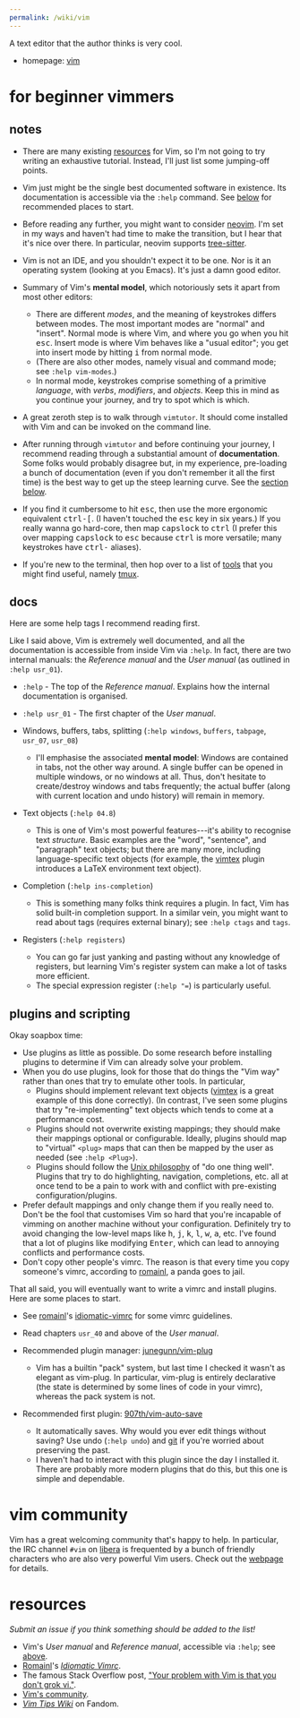 ```yaml
---
permalink: /wiki/vim
---
```


A text editor that the author thinks is very cool.

* homepage: [vim]

# for beginner vimmers

## notes

* There are many existing [resources](#resources) for Vim, so I'm not going to
  try writing an exhaustive tutorial. Instead, I'll just list some jumping-off
  points.

* Vim just might be the single best documented software in existence. Its
  documentation is accessible via the `:help` command. See [below](#docs)
  for recommended places to start.

* Before reading any further, you might want to consider [neovim]. I'm set in my
  ways and haven't had time to make the transition, but I hear that it's nice
  over there. In particular, neovim supports [tree-sitter].

* Vim is not an IDE, and you shouldn't expect it to be one. Nor is it an
  operating system (looking at you Emacs). It's just a damn good editor.

* Summary of Vim's __mental model__, which notoriously sets it apart from most
  other editors:
    * There are different *modes*, and the meaning of keystrokes differs between
      modes. The most important modes are "normal" and "insert". Normal mode is
      where Vim, and where you go when you hit <kbd>esc</kbd>. Insert mode is
      where Vim behaves like a "usual editor"; you get into insert mode by
      hitting <kbd>i</kbd> from normal mode.
    * (There are also other modes, namely visual and command mode; see `:help
      vim-modes`.)
    * In normal mode, keystrokes comprise something of a primitive *language*,
      with *verbs*, *modifiers*, and *objects*. Keep this in mind as you
      continue your journey, and try to spot which is which.

* A great zeroth step is to walk through `vimtutor`. It should come installed
  with Vim and can be invoked on the command line.

* After running through `vimtutor` and before continuing your journey, I
  recommend reading through a substantial amount of __documentation__. Some
  folks would probably disagree but, in my experience, pre-loading a bunch of
  documentation (even if you don't remember it all the first time) is the best
  way to get up the steep learning curve. See the [section below](#docs).

* If you find it cumbersome to hit <kbd>esc</kbd>, then use the
  more ergonomic equivalent <kbd>ctrl-[</kbd>. (I haven't touched the
  <kbd>esc</kbd> key in six years.) If you really wanna go hard-core, then map
  <kbd>capslock</kbd> to <kbd>ctrl</kbd> (I prefer this over mapping
  <kbd>capslock</kbd> to <kbd>esc</kbd> because <kbd>ctrl</kbd> is more
  versatile; many keystrokes have <kbd>ctrl-</kbd> aliases).

* If you're new to the terminal, then hop over to a list of [tools](/wiki/tools)
  that you might find useful, namely [tmux].


## docs

Here are some help tags I recommend reading first.

Like I said above, Vim is extremely well documented, and all the documentation
is accessible from inside Vim via `:help`. In fact, there are two internal
manuals: the _Reference manual_ and the _User manual_ (as outlined in `:help
usr_01`).

* `:help` - The top of the _Reference manual_. Explains how the internal
  documentation is organised.

* `:help usr_01` - The first chapter of the _User manual_.

* Windows, buffers, tabs, splitting (`:help windows`, `buffers`, `tabpage`,
  `usr_07`, `usr_08`)
    * I'll emphasise the associated __mental model__: Windows are contained in
      tabs, not the other way around. A single buffer can be opened in
      multiple windows, or no windows at all. Thus, don't hesitate to
      create/destroy windows and tabs frequently; the actual buffer (along with
      current location and undo history) will remain in memory.

* Text objects (`:help 04.8`)
    * This is one of Vim's most powerful features---it's ability to recognise
      text *structure*. Basic examples are the "word", "sentence", and
      "paragraph" text objects; but there are many more, including
      language-specific text objects (for example, the [vimtex] plugin
      introduces a LaTeX environment text object).

* Completion (`:help ins-completion`)
    * This is something many folks think requires a plugin. In fact, Vim has
      solid built-in completion support. In a similar vein, you might want to
      read about tags (requires external binary); see `:help ctags` and `tags`.

* Registers (`:help registers`)
    * You can go far just <kbd>y</kbd>anking and <kbd>p</kbd>asting without any
      knowledge of registers, but learning Vim's register system can make a lot
      of tasks more efficient.
    * The special expression register (`:help "=`) is particularly useful.

## plugins and scripting

Okay soapbox time:
* Use plugins as little as possible. Do some research before installing plugins
  to determine if Vim can already solve your problem.
* When you do use plugins, look for those that do things the "Vim way" rather
  than ones that try to emulate other tools. In particular,
    * Plugins should implement relevant text objects ([vimtex] is a great
      example of this done correctly). (In contrast, I've seen some plugins that
      try "re-implementing" text objects which tends to come at a performance
      cost.
    * Plugins should not overwrite existing mappings; they should make their
      mappings optional or configurable. Ideally, plugins should map to
      "virtual" `<plug>` maps that can then be mapped by the user as needed (see
      `:help <Plug>`).
    * Plugins should follow the [Unix philosophy][unix-phil] of "do one thing
      well". Plugins that try to do highlighting, navigation, completions, etc.
      all at once tend to be a pain to work with and conflict with pre-existing
      configuration/plugins.
* Prefer default mappings and only change them if you really need to. Don't be
  the fool that customises Vim so hard that you're incapable of vimming on
  another machine without your configuration. Definitely try to avoid changing
  the low-level maps like <kbd>h</kbd>, <kbd>j</kbd>, <kbd>k</kbd>,
  <kbd>l</kbd>, <kbd>w</kbd>, <kbd>a</kbd>, etc. I've found that a lot of
  plugins like modifying <kbd>Enter</kbd>, which can lead to annoying conflicts
  and performance costs.
* Don't copy other people's vimrc. The reason is that every time you copy
  someone's vimrc, according to [romainl][idiomatic-vimrc], a panda goes to
  jail.

That all said, you will eventually want to write a vimrc and install plugins.
Here are some places to start.

* See [romainl]'s [idiomatic-vimrc] for some vimrc guidelines.
* Read chapters `usr_40` and above of the _User manual_.

* Recommended plugin manager: [junegunn/vim-plug][vim-plug]
    * Vim has a builtin "pack" system, but last time I checked it wasn't as
      elegant as vim-plug. In particular, vim-plug is entirely declarative (the
      state is determined by some lines of code in your vimrc), whereas the pack
      system is not.
* Recommended first plugin: [907th/vim-auto-save][vim-auto-save]
    * It automatically saves. Why would you ever edit things without saving? Use
      undo (`:help undo`) and [git] if you're worried about preserving the past.
    * I haven't had to interact with this plugin since the day I installed it.
      There are probably more modern plugins that do this, but this one is
      simple and dependable.

# vim community

Vim has a great welcoming community that's happy to help. In particular, the IRC
channel `#vim` on [libera] is frequented by a bunch of friendly characters
who are also very powerful Vim users. Check out the [webpage][vi-improved-org]
for details.

# resources

*Submit an issue if you think something should be added to the list!*

- Vim's *User manual* and *Reference manual*, accessible via `:help`; see
  [above](#docs).
- [Romainl][romainl]'s [*Idiomatic Vimrc*][idiomatic-vimrc].
- The famous Stack Overflow post, ["Your problem with Vim is that you don't grok
  vi."][grok].
- [Vim's community](#vim-community).
- [*Vim Tips Wiki*][vimtips] on Fandom.

[vim]: https://www.vim.org/
[romainl]: https://github.com/romainl
[idiomatic-vimrc]: https://github.com/romainl/idiomatic-vimrc
[grok]: http://stackoverflow.com/questions/1218390/what-is-your-most-productive-shortcut-with-vim/1220118#1220118
[vimtips]: https://vim.fandom.com
[vim-plug]: https://github.com/junegunn/vim-plug
[vimtex]: https://github.com/lervag/vimtex
[vim-auto-save]: https://github.com/907th/vim-auto-save
[git]: https://git-scm.com/
[vi-improved-org]: https://www.vi-improved.org/
[neovim]: https://neovim.io/
[tree-sitter]: https://tree-sitter.github.io/tree-sitter/
[unix-phil]: https://en.wikipedia.org/wiki/Unix_philosophy
[libera]: https://libera.chat/
[tmux]: https://github.com/tmux/tmux/wiki
